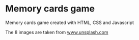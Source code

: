 # Memory cards game

Memory cards game created with HTML, CSS and Javascript

The 8 images are taken from www.unsplash.com
